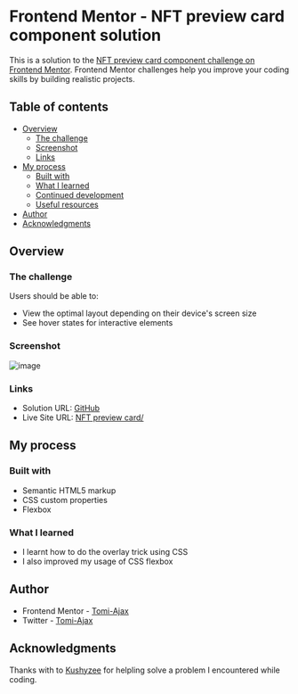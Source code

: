 # Frontend Mentor - NFT preview card component solution

This is a solution to the [NFT preview card component challenge on Frontend Mentor](https://www.frontendmentor.io/challenges/nft-preview-card-component-SbdUL_w0U). Frontend Mentor challenges help you improve your coding skills by building realistic projects. 

## Table of contents

- [Overview](#overview)
  - [The challenge](#the-challenge)
  - [Screenshot](#screenshot)
  - [Links](#links)
- [My process](#my-process)
  - [Built with](#built-with)
  - [What I learned](#what-i-learned)
  - [Continued development](#continued-development)
  - [Useful resources](#useful-resources)
- [Author](#author)
- [Acknowledgments](#acknowledgments)

## Overview

### The challenge

Users should be able to:

- View the optimal layout depending on their device's screen size
- See hover states for interactive elements

### Screenshot

![image](https://user-images.githubusercontent.com/111189639/187491221-371b42fe-ef81-4b02-a2e3-0dbb685d1556.png)


### Links

- Solution URL: [GitHub](https://github.com/Tomi-Ajax/NFT-preview-card)
- Live Site URL: [NFT preview card/](https://tomi-ajax.github.io/NFT-preview-card)

## My process

### Built with

- Semantic HTML5 markup
- CSS custom properties
- Flexbox


### What I learned
- I learnt how to do the overlay trick using CSS
- I also improved my usage of CSS flexbox 


## Author

- Frontend Mentor - [Tomi-Ajax](https://www.frontendmentor.io/profile/Tomi-Ajax)
- Twitter - [Tomi-Ajax](https://www.twitter.com/ajaxifeoluwa)


## Acknowledgments

Thanks with to [Kushyzee](https://github.com/kushyzee) for helpling solve a problem I encountered while coding. 
